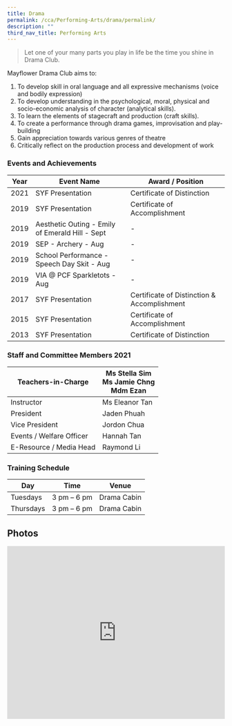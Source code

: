 ```yaml
---
title: Drama
permalink: /cca/Performing-Arts/drama/permalink/
description: ""
third_nav_title: Performing Arts
---
```



> Let one of your many parts you play in life be the time you shine in Drama Club.

Mayflower Drama Club aims to:

1.  To develop skill in oral language and all expressive mechanisms (voice and bodily expression)
2.  To develop understanding in the psychological, moral, physical and socio-economic analysis of character (analytical skills).
3.  To learn the elements of stagecraft and production (craft skills).
4.  To create a performance through drama games, improvisation and play-building
5.  Gain appreciation towards various genres of theatre
6.  Critically reflect on the production process and development of work

### Events and Achievements

| Year | Event Name | Award / Position |
| --- | --- | --- |
| 2021 | SYF Presentation | Certificate of Distinction |
| 2019 | SYF Presentation | Certificate of Accomplishment |
| 2019 | Aesthetic Outing - Emily of Emerald Hill - Sept | \- |
| 2019 | SEP - Archery - Aug | \- |
| 2019 | School Performance - Speech Day Skit - Aug | \- |
| 2019 | VIA @ PCF Sparkletots - Aug | \- |
| 2017 | SYF Presentation | Certificate of Distinction &amp; Accomplishment |
| 2015 | SYF Presentation | Certificate of Accomplishment |
| 2013 | SYF Presentation | Certificate of Distinction&nbsp; |

### Staff and Committee Members 2021

| Teachers-in-Charge 	| Ms Stella Sim<br>Ms Jamie Chng<br>Mdm Ezan 	|
|---	|---	|
| Instructor 	| Ms Eleanor Tan 	|
| President 	| Jaden Phuah 	|
| Vice President 	| Jordon Chua 	|
| Events / Welfare Officer 	| Hannah Tan 	|
|E-Resource / Media Head|Raymond Li|

### Training Schedule

| Day | Time | Venue |
| --- | --- | --- |
| Tuesdays | 3 pm – 6 pm | Drama Cabin |
| Thursdays | 3 pm – 6 pm | Drama Cabin |

Photos
------
<iframe allowfullscreen="true" height="400" width="100%" frameborder="0" src="https://docs.google.com/presentation/d/e/2PACX-1vTDtlpCHePWw4UaTB7E0s1Wzl6Zo_IFBifHZJWgm-f3P5MqR6RH1CTKk8qlK212ltapWkNtEOYMKBgo/embed?start=false&amp;loop=false&amp;delayms=3000"></iframe>
